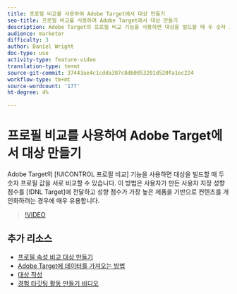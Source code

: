 ```yaml
---
title: 프로필 비교를 사용하여 Adobe Target에서 대상 만들기
seo-title: 프로필 비교를 사용하여 Adobe Target에서 대상 만들기
description: Adobe Target의 프로필 비교 기능을 사용하면 대상을 빌드할 때 두 숫자 프로필 값을 서로 비교할 수 있습니다. 이 방법은 Target에 맞춤 작성된 성향 점수를 전달하고 성향 점수가 가장 높은 제품을 기반으로 컨텐츠를 개인화하려는 경우에 매우 유용합니다.
audience: marketer
difficulty: 3
author: Daniel Wright
doc-type: use
activity-type: feature-video
translation-type: tm+mt
source-git-commit: 37443ae4c1cdda387c8db0053201d520fa1ec224
workflow-type: tm+mt
source-wordcount: '177'
ht-degree: 4%

---
```



# 프로필 비교를 사용하여 Adobe Target에서 대상 만들기

Adobe Target의 [!UICONTROL 프로필 비교] 기능을 사용하면 대상을 빌드할 때 두 숫자 프로필 값을 서로 비교할 수 있습니다. 이 방법은 사용자가 만든 사용자 지정 성향 점수를 [!DNL Target]에 전달하고 성향 점수가 가장 높은 제품을 기반으로 컨텐츠를 개인화하려는 경우에 매우 유용합니다.

>[!VIDEO](https://video.tv.adobe.com/v/23218/?quality=12)

## 추가 리소스

* [프로필 속성 비교 대상 만들기](https://docs.adobe.com/content/help/en/target/using/audiences/create-audiences/creating-a-profile-attribute-comparison-audience.html)
* [Adobe Target에 데이터를 가져오는 방법](https://docs.adobe.com/content/help/en/target/using/implement-target/before-implement/methods/methods-to-get-data-into-target.html)
* [대상 작성](https://docs.adobe.com/content/help/en/target/using/audiences/create-audiences/create-audience.html)
* [경험 타깃팅 활동 만들기 비디오](../activities/create-experience-targeting-activities.md)
